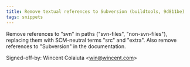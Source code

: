 ```yaml
---
title: Remove textual references to Subversion (buildtools, 9d811be)
tags: snippets
---
```


Remove references to "svn" in paths ("svn-files", "non-svn-files"), replacing them with SCM-neutral terms "src" and "extra". Also remove references to "Subversion" in the documentation.

Signed-off-by: Wincent Colaiuta &lt;win@wincent.com&gt;
